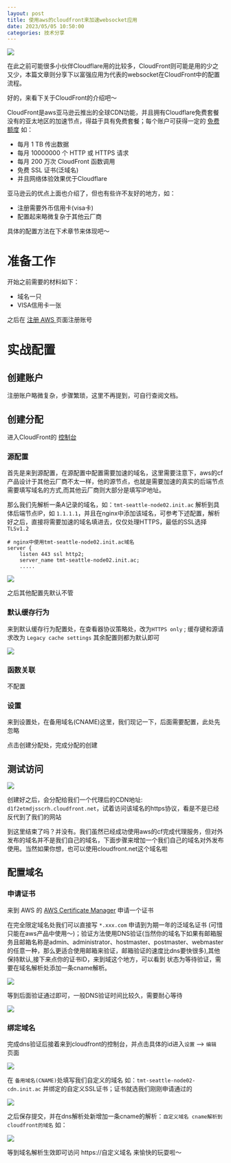```yaml
---
layout: post
title: 使用aws的cloudfront来加速websocket应用
date: 2023/05/05 10:50:00
categories: 技术分享
---
```


![](https://resource.static.tencent.itan90.cn/mac_pic/2023-05-05/Dn3aVU.jpg)

在此之前可能很多小伙伴Cloudflare用的比较多，CloudFront则可能是用的少之又少，本篇文章则分享下以富强应用为代表的websocket在CloudFront中的配置流程。

好的，来看下关于CloudFront的介绍吧～

CloudFront是aws亚马逊云推出的全球CDN功能，并且拥有Cloudflare免费套餐没有的亚太地区的加速节点，得益于具有免费套餐；每个账户可获得一定的 [免费额度](https://aws.amazon.com/cn/cloudfront/pricing/?loc=ft#AWS_Free_Usage_Tier) 如：

- 每月 1 TB 传出数据
- 每月 10000000 个 HTTP 或 HTTPS 请求
- 每月 200 万次 CloudFront 函数调用
- 免费 SSL 证书(泛域名)
- 并且网络体验效果优于Cloudflare

亚马逊云的优点上面也介绍了，但也有些许不友好的地方，如：

- 注册需要外币信用卡(visa卡)
- 配置起来略微复杂于其他云厂商

具体的配置方法在下术章节来体现吧～

<!--more-->

# 准备工作

开始之前需要的材料如下：

- 域名一只
- VISA信用卡一张

之后在 [注册 AWS ](https://portal.aws.amazon.com/billing/signup?nc2=h_ct&src=header_signup&redirect_url=https%3A%2F%2Faws.amazon.com%2Fregistration-confirmation&language=zh_cn#/start/email) 页面注册账号

# 实战配置

## 创建账户

注册账户略微复杂，步骤繁琐，这里不再提到，可自行查阅文档。

## 创建分配

进入CloudFront的 [控制台](https://us-east-1.console.aws.amazon.com/cloudfront/v3/home)

### 源配置

首先是来到源配置，在源配置中配置需要加速的域名，这里需要注意下，aws的cf产品设计于其他云厂商不太一样，他的源节点，也就是需要加速的真实的后端节点需要填写域名的方式,而其他云厂商则大部分是填写IP地址。

那么我们先解析一条A记录的域名，如：`tmt-seattle-node02.init.ac` 解析到具体后端节点IP，如 `1.1.1.1`，并且在nginx中添加该域名，可参考下述配置，解析好之后，直接将需要加速的域名填进去，仅仅处理HTTPS，最低的SSL选择 `TLSv1.2`


```shell
# nginx中使用tmt-seattle-node02.init.ac域名
server {
    listen 443 ssl http2;
    server_name tmt-seattle-node02.init.ac;
    .....
```

![](https://resource.static.tencent.itan90.cn/mac_pic/2023-05-05/FjLkER.png)

之后其他配置先默认不管

### 默认缓存行为

来到默认缓存行为配置处，在查看器协议策略处，改为`HTTPS only` ; 缓存键和源请求改为 `Legacy cache settings` 其余配置则都为默认即可

![](https://resource.static.tencent.itan90.cn/mac_pic/2023-05-05/ur4GcQ.png)


### 函数关联

不配置

### 设置

来到设置处，在备用域名(CNAME)这里，我们现记一下，后面需要配置，此处先忽略


点击创建分配处，完成分配的创建

## 测试访问

![](https://resource.static.tencent.itan90.cn/mac_pic/2023-05-05/YXcg7l.png)

创建好之后，会分配给我们一个代理后的CDN地址: `d1f2etmdjsscrh.cloudfront.net`，试着访问该域名的https协议，看是不是已经反代到了我们的网站

到这里结束了吗？并没有。我们虽然已经成功使用aws的cf完成代理服务，但对外发布的域名并不是我们自己的域名，下面步骤来增加一个我们自己的域名对外发布使用。当然如果你想，也可以使用cloudfront.net这个域名啦

## 配置域名

### 申请证书

来到 AWS 的 [AWS Certificate Manager](https://us-east-1.console.aws.amazon.com/acm/home?region=us-east-1#/certificates/request) 申请一个证书

在完全限定域名处我们可以直接写 `*.xxx.com` 申请到为期一年的泛域名证书 (可惜只能在aws产品中使用～)；验证方法使用DNS验证(当然你的域名下如果有邮箱服务且邮箱名称是admin、administrator、hostmaster、postmaster、webmaster的任意一种，那么更适合使用邮箱来验证，邮箱验证的速度比dns要快很多),其他保持默认,接下来点你的证书ID，来到域这个地方，可以看到
状态为等待验证，需要在域名解析处添加一条cname解析。

![](https://resource.static.tencent.itan90.cn/mac_pic/2023-05-05/75oP1s.png)

等到后面验证通过即可，一般DNS验证时间比较久，需要耐心等待

![](https://resource.static.tencent.itan90.cn/mac_pic/2023-05-05/1DJ3U7.png)

### 绑定域名

完成dns验证后接着来到cloudfront的控制台，并点击具体的id进入`设置` --> `编辑` 页面

![](https://resource.static.tencent.itan90.cn/mac_pic/2023-05-05/OarhXd.png)

在 `备用域名(CNAME)`处填写我们自定义的域名 如：`tmt-seattle-node02-cdn.init.ac` 并绑定的自定义SSL证书；证书就选我们刚刚申请通过的

![](https://resource.static.tencent.itan90.cn/mac_pic/2023-05-05/dNQTf4.png)

之后保存提交，并在dns解析处新增加一条cname的解析：`自定义域名 cname解析到 cloudfront的域名` 如：

![](https://resource.static.tencent.itan90.cn/mac_pic/2023-05-05/VOH3Yb.png)

等到域名解析生效即可访问 https://自定义域名 来愉快的玩耍啦～